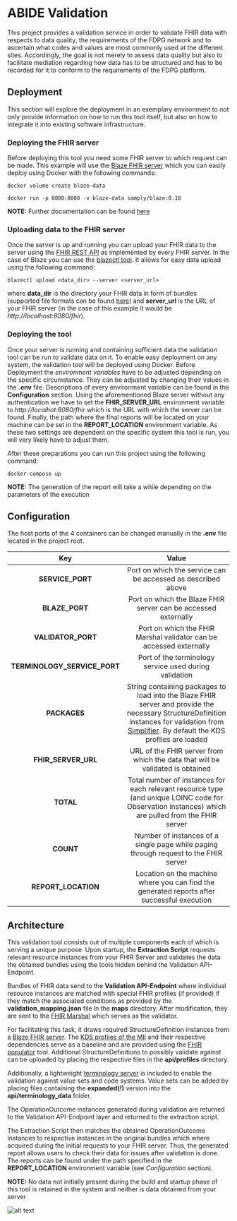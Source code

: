 # ABIDE Validation
This project provides a validation service in order to validate FHIR data
with respects to data quality, the requirements of the FDPG network and to 
ascertain what codes and values are most commonly used at the different sites.
Accordingly, the goal is not merely to assess data quality but also to 
facilitate mediation regarding how data has to be structured and has to be 
recorded for it to conform to the requirements of the FDPG platform.

## Deployment
This section will explore the deployment in an exemplary environment to not only provide information on
how to run this tool itself, but also on how to integrate it into existing software infrastructure.

### Deploying the FHIR server
Before deploying this tool you need some FHIR server to which request can be made. This example will use
the [Blaze FHIR server](https://github.com/samply/blaze) which you can easily deploy using Docker with
the following commands:

```docker volume create blaze-data```

```docker run -p 8080:8080 -v blaze-data samply/blaze:0.18```

**NOTE:** Further documentation can be found [here](https://github.com/samply/blaze/blob/master/docs/deployment/docker-deployment.md)

### Uploading data to the FHIR server
Once the server is up and running you can upload your FHIR data to the server using the [FHIR REST API](https://www.hl7.org/fhir/http.html)
as implemented by every FHIR server. In the case of Blaze you can use the [blazectl tool](https://github.com/samply/blazectl).
It allows for easy data upload using the following command:

```blazectl upload <data_dir> --server <server_url>```

where **data_dir** is the directory your FHIR data in form of bundles (supported file formats can be found [here](https://github.com/samply/blazectl#upload))
and **server_url** is the URL of your FHIR server (in the case of this example it would be *http://localhost:8080/fhir*).

### Deploying the tool
Once your server is running and containing sufficient data the validation tool can be run to validate data on it. To
enable easy deployment on any system, the validation tool will be deployed using Docker. Before Deployment the 
*environment variables* have to be adjusted depending on the specific circumstance. They can be adjusted by changing 
their values in the **.env** file. Descriptions of every environment variable can be found in the **Configuration**
section. Using the aforementioned Blaze server without any authentication we have to set the **FHIR_SERVER_URL** 
environment variable to *http://localhot:8080/fhir* which is the URL with which the server can be found. Finally, the 
path where the final reports will be located on your machine can be set in the **REPORT_LOCATION** environment variable.
As these two settings are dependent on the specific system this tool is run, you will very likely have to adjust them.

After these preparations you can run this project using the following command:

```docker-compose up```

**NOTE:** The generation of the report will take a while depending on the parameters of the execution

## Configuration
The host ports of the 4 containers can be changed manually in the **.env** file located in the project
root.

|             Key              |                                                                                                          Value                                                                                                          |
|:----------------------------:|:-----------------------------------------------------------------------------------------------------------------------------------------------------------------------------------------------------------------------:|
|       **SERVICE_PORT**       |                                                                              Port on which the service can be accessed as described above                                                                               |
|        **BLAZE_PORT**        |                                                                             Port on which the Blaze FHIR server can be accessed externally                                                                              |
|      **VALIDATOR_PORT**      |                                                                           Port on which the FHIR Marshal validator can be accessed externally                                                                           |
| **TERMINOLOGY_SERVICE_PORT** |                                                                                 Port of the terminology service used during validation                                                                                  |
|         **PACKAGES**         | String containing packages to load into the Blaze FHIR server and provide the necessary StructureDefinition instances for validation from [Simplifier](https://simplifier.net/). By default the KDS profiles are loaded |
|     **FHIR_SERVER_URL**      |                                                                      URL of the FHIR server from which the data that will be validated is obtained                                                                      |
|          **TOTAL**           |                                    Total number of instances for each relevant resource type (and unique LOINC code for Observation instances) which are pulled from the FHIR server                                    |
|          **COUNT**           |                                                                  Number of instances of a single page while paging through request to the FHIR server                                                                   |
|     **REPORT_LOCATION**      |                                                               Location on the machine where you can find the generated reports after successful execution                                                               |

## Architecture
This validation tool consists out of multiple components each of which is serving a unique purpose. Upon startup, the 
**Extraction Script** requests relevant resource instances from your FHIR Server and validates the data the obtained 
bundles using the tools hidden behind the Validation API-Endpoint.

Bundles of FHIR data send to the **Validation API-Endpoint** where individual resource instances are matched with
special FHIR profiles (if provided) if they match the associated conditions as provided by the 
**validation_mapping.json** file in the **maps** directory. After modification, they are sent to
the [FHIR Marshal](https://github.com/itcr-uni-luebeck/fhir-marshal) which serves as the validator. 

For facilitating this task, it draws required StructureDefinition instances from a 
[Blaze FHIR server](https://github.com/samply/blaze). The [KDS profiles of the MII](https://simplifier.net/organization/koordinationsstellemii/~projects)
and their respective dependencies serve as a baseline and are provided using the [FHIR populator](https://pypi.org/project/fhir-populator/)
tool. Additional StructureDefinitions to possibly validate against can be uploaded by placing the respective
files in the **api/profiles** directory.

Additionally, a lightweight [terminology server](https://github.com/paulolaup/termite) is included to enable the 
validation against value sets and code systems. Value sets can be added by placing files containing
the **expanded(!)** version into the **api/terminology_data** folder.

The OperationOutcome instances generated during validation are returned to the Validation API-Endpoint layer and
returned to the extraction script.

The Extraction Script then matches the obtained OperationOutcome instances to respective instances in the original
bundles which where acquired during the initial requests to your FHIR server. Thus, the generated report allows users to
check their data for issues after validation is done. The reports can be found under the path specified in the 
**REPORT_LOCATION** environment variable (see *Configuration* section).

**NOTE:** No data not initially present during the build and startup phase of this tool is retained in the system and
neither is data obtained from your server

![alt text](architecture.PNG)